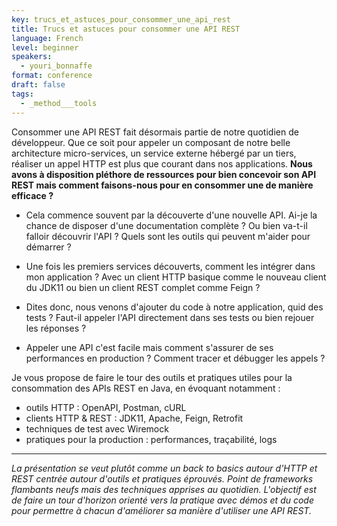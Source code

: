 ```yaml
---
key: trucs_et_astuces_pour_consommer_une_api_rest
title: Trucs et astuces pour consommer une API REST
language: French
level: beginner
speakers:
  - youri_bonnaffe
format: conference
draft: false
tags:
  - _method___tools
---
```

Consommer une API REST fait désormais partie de notre quotidien de développeur. Que ce soit pour appeler un composant de notre belle architecture micro-services, un service externe hébergé par un tiers, réaliser un appel HTTP est plus que courant dans nos applications. **Nous avons à disposition pléthore de ressources pour bien concevoir son API REST mais comment faisons-nous pour en consommer une de manière efficace ?**

- Cela commence souvent par la découverte d'une nouvelle API. Ai-je la chance de disposer d'une documentation complète ? Ou bien va-t-il falloir découvrir l'API ? Quels sont les outils qui peuvent m'aider pour démarrer ?

- Une fois les premiers services découverts, comment les intégrer dans mon application ? Avec un client HTTP basique comme le nouveau client du JDK11 ou bien un client REST complet comme Feign ?

- Dites donc, nous venons d'ajouter du code à notre application, quid des tests ? Faut-il appeler l'API directement dans ses tests ou bien rejouer les réponses ?

- Appeler une API c'est facile mais comment s'assurer de ses performances en production ? Comment tracer et débugger les appels ?

Je vous propose de faire le tour des outils et pratiques utiles pour la consommation des APIs REST en Java, en évoquant notamment : 
  - outils HTTP : OpenAPI, Postman, cURL
  - clients HTTP & REST : JDK11, Apache, Feign, Retrofit
  - techniques de test avec Wiremock
  - pratiques pour la production : performances, traçabilité, logs

---

*La présentation se veut plutôt comme un back to basics autour d'HTTP et REST centrée autour d'outils et pratiques éprouvés. Point de frameworks flambants neufs mais des techniques apprises au quotidien. L'objectif est de faire un tour d'horizon orienté vers la pratique avec démos et du code pour permettre à chacun d'améliorer sa manière d'utiliser une API REST.*

